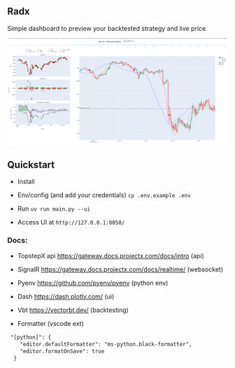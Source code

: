 ## Radx

Simple dashboard to preview your backtested strategy and live price.

![demo](demo.png)

## Quickstart

- Install

- Env/config (and add your credentials)
```cp .env.example .env```

- Run
`uv run main.py --ui`

- Access UI at
`http://127.0.0.1:8050/`

### Docs:
- TopstepX api https://gateway.docs.projectx.com/docs/intro (api)
- SignalR https://gateway.docs.projectx.com/docs/realtime/ (websocket)
- Pyenv https://github.com/pyenv/pyenv (python env)
- Dash https://dash.plotly.com/ (ui)
- Vbt https://vectorbt.dev/ (backtesting)

- Formatter (vscode ext)
```
 "[python]": {
    "editor.defaultFormatter": "ms-python.black-formatter",
    "editor.formatOnSave": true
  }
```